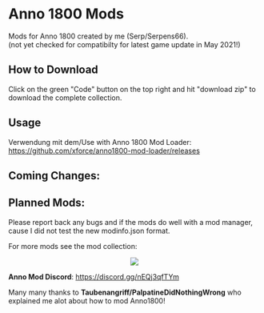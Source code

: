 # Anno 1800 Mods
Mods for Anno 1800 created by me (Serp/Serpens66).  
(not yet checked for compatibilty for latest game update in May 2021!)

How to Download  
-
Click on the green "Code" button on the top right and hit "download zip" to download the complete collection.  

Usage  
-
Verwendung mit dem/Use with Anno 1800 Mod Loader: https://github.com/xforce/anno1800-mod-loader/releases  


Coming Changes:
-

Planned Mods:
-

Please report back any bugs and if the mods do well with a mod manager, cause I did not test the new modinfo.json format.

For more mods see the mod collection:
<p align="center">
    <a href="https://github.com/anno-mods/Collection"><img src="https://github.com/anno-mods.png"></a>
</p>

**Anno Mod Discord**: https://discord.gg/nEQj3qfTYm

Many many thanks to **Taubenangriff/PalpatineDidNothingWrong** who explained me alot about how to mod Anno1800!
